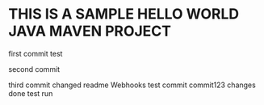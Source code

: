 # THIS IS A SAMPLE HELLO WORLD JAVA MAVEN PROJECT

first commit
test

second commit

third commit
changed readme
Webhooks test commit
commit123
changes done
test run
